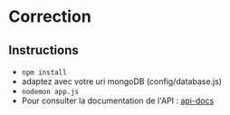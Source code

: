# Correction 

## Instructions

* `npm install`
* adaptez avec votre uri mongoDB (config/database.js)
* `nodemon app.js`
* Pour consulter la documentation de l'API : [api-docs](http://localhost:3000/api-docs)
